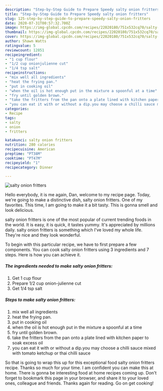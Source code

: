 ```yaml
---
description: "Step-by-Step Guide to Prepare Speedy salty onion fritters"
title: "Step-by-Step Guide to Prepare Speedy salty onion fritters"
slug: 125-step-by-step-guide-to-prepare-speedy-salty-onion-fritters
date: 2020-07-31T00:57:32.700Z
image: https://img-global.cpcdn.com/recipes/22020180/751x532cq70/salty-onion-fritters-recipe-main-photo.jpg
thumbnail: https://img-global.cpcdn.com/recipes/22020180/751x532cq70/salty-onion-fritters-recipe-main-photo.jpg
cover: https://img-global.cpcdn.com/recipes/22020180/751x532cq70/salty-onion-fritters-recipe-main-photo.jpg
author: Shawn Watts
ratingvalue: 5
reviewcount: 12851
recipeingredient:
- "1 cup flour"
- "1/2 cup onionjulienne cut"
- "1/4 tsp salt"
recipeinstructions:
- "mix well all ingredients"
- "heat the frying pan."
- "put in cooking oil"
- "when the oil is hot enough put in the mixture a spoonful at a time"
- "fry until golden brown."
- "take the fritters from the pan onto a plate lined with kitchen paper to soak excess oil"
- "you can eat it with or without a dip.you may choose a chilli sauce mixed with tomato ketchup or thai chilli sauce"
categories:
- Recipe
tags:
- salty
- onion
- fritters

katakunci: salty onion fritters 
nutrition: 280 calories
recipecuisine: American
preptime: "PT38M"
cooktime: "PT47M"
recipeyield: "1"
recipecategory: Dinner

---
```



![salty onion fritters](https://img-global.cpcdn.com/recipes/22020180/751x532cq70/salty-onion-fritters-recipe-main-photo.jpg)

Hello everybody, it is me again, Dan, welcome to my recipe page. Today, we're going to make a distinctive dish, salty onion fritters. One of my favorites. This time, I am going to make it a bit tasty. This is gonna smell and look delicious.



salty onion fritters is one of the most popular of current trending foods in the world. It is easy, it is quick, it tastes yummy. It's appreciated by millions daily. salty onion fritters is something which I've loved my whole life. They're nice and they look wonderful.


To begin with this particular recipe, we have to first prepare a few components. You can cook salty onion fritters using 3 ingredients and 7 steps. Here is how you can achieve it.

<!--inarticleads1-->

##### The ingredients needed to make salty onion fritters:

1. Get 1 cup flour
1. Prepare 1/2 cup onion-julienne cut
1. Get 1/4 tsp salt




<!--inarticleads2-->

##### Steps to make salty onion fritters:

1. mix well all ingredients
1. heat the frying pan.
1. put in cooking oil
1. when the oil is hot enough put in the mixture a spoonful at a time
1. fry until golden brown.
1. take the fritters from the pan onto a plate lined with kitchen paper to soak excess oil
1. you can eat it with or without a dip.you may choose a chilli sauce mixed with tomato ketchup or thai chilli sauce




So that is going to wrap this up for this exceptional food salty onion fritters recipe. Thanks so much for your time. I am confident you can make this at home. There is gonna be interesting food at home recipes coming up. Don't forget to bookmark this page in your browser, and share it to your loved ones, colleague and friends. Thanks again for reading. Go on get cooking!
